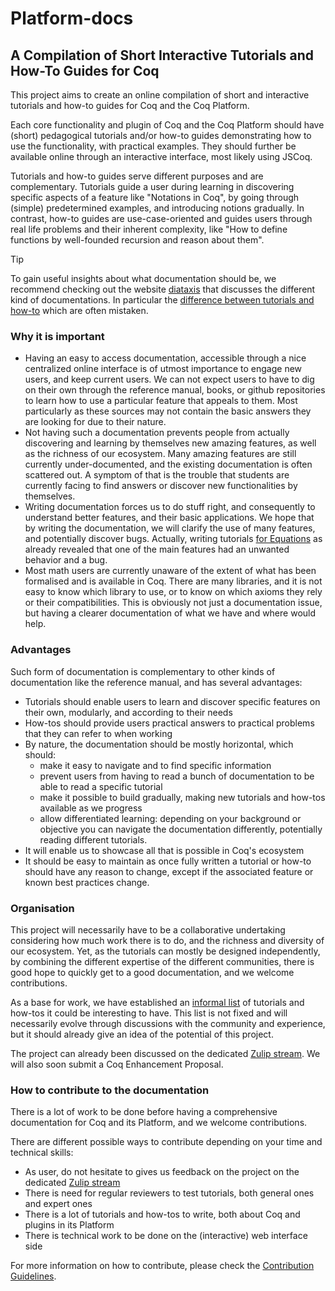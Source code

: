 # Platform-docs
## A Compilation of Short Interactive Tutorials and How-To Guides for Coq

This project aims to create an online compilation of short and interactive tutorials and how-to guides for Coq and the Coq Platform.

Each core functionality and plugin of Coq and the Coq Platform should have (short) pedagogical tutorials and/or
how-to guides demonstrating how to use the functionality, with practical examples.
They should further be available online through an interactive interface, most likely using JSCoq.

Tutorials and how-to guides serve different purposes and are complementary.
Tutorials guide a user during learning in discovering specific aspects of a feature like "Notations in Coq",
by going through (simple) predetermined examples, and introducing notions gradually.
In contrast, how-to guides are use-case-oriented and guides users through real life problems and their inherent complexity,
like "How to define functions by well-founded recursion and reason about them".

> [!TIP]
> To gain useful insights about what documentation should be, we recommend
> checking out the website [diataxis](https://diataxis.fr/) that discusses the
> different kind of documentations.
> In particular the [difference between tutorials and how-to](https://diataxis.fr/tutorials-how-to/)
> which are often mistaken.

### Why it is important
- Having an easy to access documentation, accessible through a nice centralized
  online interface is of utmost importance to engage new users, and keep current
  users.
  We can not expect users to have to dig on their own through the reference
  manual, books, or github repositories to learn how to use a particular feature
  that appeals to them.
  Most particularly as these sources may not contain the basic answers they are
  looking for due to their nature.
- Not having such a documentation prevents people from actually discovering and
  learning by themselves new amazing features, as well as the richness of our
  ecosystem.
  Many amazing features are still currently under-documented, and the existing
  documentation is often scattered out.
  A symptom of that is the trouble that students are currently facing to find
  answers or discover new functionalities by themselves.
- Writing documentation forces us to do stuff right, and consequently to
  understand better features, and their basic applications.
  We hope that by writing the documentation, we will clarify the use of many
  features, and potentially discover bugs.
  Actually, writing tutorials [for Equations](https://github.com/Zimmi48/platform-docs/pull/1#issuecomment-2098810034)
  as already revealed that one of the main features had an unwanted behavior and a bug.
- Most math users are currently unaware of the extent of what has been
  formalised and is available in Coq.
  There are many libraries, and it is not easy to know which library to use, or
  to know on which axioms they rely or their compatibilities.
  This is obviously not just a documentation issue, but having a clearer
  documentation of what we have and where would help.


### Advantages
Such form of documentation is complementary to other kinds of documentation like the reference manual, and has several advantages:

- Tutorials should enable users to learn and discover specific features on their own, modularly, and according to their needs
- How-tos should provide users practical answers to practical problems that they can refer to when working
- By nature, the documentation should be mostly horizontal, which should:
  - make it easy to navigate and to find specific information
  - prevent users from having to read a bunch of documentation to be able to read a specific tutorial
  - make it possible to build gradually, making new tutorials and how-tos available as we progress
  - allow differentiated learning: depending on your background or objective you can navigate the
    documentation differently, potentially reading different tutorials.
- It will enable us to showcase all that is possible in Coq's ecosystem
- It should be easy to maintain as once fully written a tutorial or how-to should have any reason to change,
  except if the associated feature or known best practices change.

### Organisation
This project will necessarily have to be a collaborative undertaking considering how much work there is to do,
and the richness and diversity of our ecosystem.
Yet, as the tutorials can mostly be designed independently, by combining the different expertise of the different communities,
there is good hope to quickly get to a good documentation, and we welcome contributions.

As a base for work, we have established an [informal list](https://github.com/Zimmi48/platform-docs/blob/main/draft_structure_doc.md)
of tutorials and how-tos it could be interesting to have.
This list is not fixed and will necessarily evolve through discussions with the community and experience,
but it should already give an idea of the potential of this project.

The project can already been discussed on the dedicated [Zulip stream](https://coq.zulipchat.com/#narrow/stream/437203-Platform-docs).
We will also soon submit a Coq Enhancement Proposal.



### How to contribute to the documentation

There is a lot of work to be done before having a comprehensive documentation for Coq and its Platform, and we welcome contributions.

There are different possible ways to contribute depending on your time and technical skills:
- As user, do not hesitate to gives us feedback on the project on the dedicated [Zulip stream](https://coq.zulipchat.com/#narrow/stream/437203-Platform-docs)
- There is need for regular reviewers to test tutorials, both general ones and expert ones
- There is a lot of tutorials and how-tos to write, both about Coq and plugins in its Platform
- There is technical work to be done on the (interactive) web interface side

For more information on how to contribute, please check the [Contribution Guidelines](https://github.com/Zimmi48/platform-docs/blob/main/README.md).



